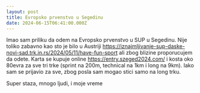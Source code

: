 ```yaml
---
layout: post
title: Evropsko prvenstvo u Segedinu
date: 2024-06-15T06:41:00.000Z
---
```

Imao sam priliku da odem na Evropsko prvenstvo u SUP u Segedinu. Nije toliko zabavno kao sto je bilo u Austriji https://iznajmljivanje-sup-daske-novi-sad.trk.in.rs/2024/05/11/have-fun-sport ali zbog blizine proporucujem da odete. Karta se kupuje online https://entry.szeged2024.com/ i kosta oko 80evra za sve tri trke (sprint na 200m, technical na 1km i long na 9km). Iako sam se prijavio za sve, zbog posla sam mogao stici samo na long trku.

Super staza, mnogo ljudi, i moje vreme
